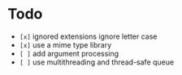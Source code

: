 # Todo

* `[x]` ignored extensions ignore letter case
* `[x]` use a mime type library
* `[ ]` add argument processing
* `[ ]` use multithreading and thread-safe queue
